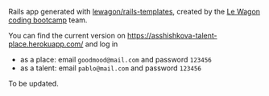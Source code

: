 Rails app generated with [lewagon/rails-templates](https://github.com/lewagon/rails-templates), created by the [Le Wagon coding bootcamp](https://www.lewagon.com) team.

You can find the current version on
https://asshishkova-talent-place.herokuapp.com/
and log in
- as a place: email `goodmood@mail.com` and password `123456`
- as a talent: email `pablo@mail.com` and password `123456`

To be updated.
